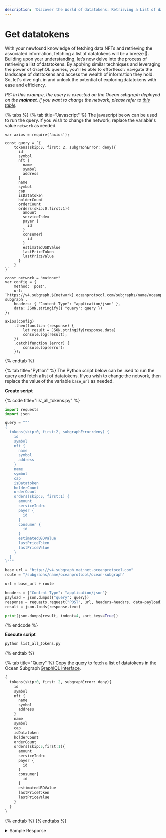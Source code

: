 ```yaml
---
description: 'Discover the World of datatokens: Retrieving a List of datatokens'
---
```


# Get datatokens

With your newfound knowledge of fetching data NFTs and retrieving the associated information, fetching a list of datatokens will be a breeze :ocean:. Building upon your understanding, let's now delve into the process of retrieving a  list of datatokens. By applying similar techniques and leveraging the power of GraphQL queries, you'll be able to effortlessly navigate the landscape of datatokens and access the wealth of information they hold. So, let's dive right in and unlock the potential of exploring datatokens with ease and efficiency.



_PS: In this example, the query is executed on the Ocean subgraph deployed on the **mainnet**. If you want to change the network, please refer to_ [_this table_](broken-reference)_._

{% tabs %}
{% tab title="Javascript" %}
The javascript below can be used to run the query. If you wish to change the network, replace the variable's value `network` as needed.&#x20;

```runkit  nodeVersion="18.x.x"
var axios = require('axios');

const query = `{
    tokens(skip:0, first: 2, subgraphError: deny){
      id
      symbol
      nft {
        name
        symbol
        address
      }
      name
      symbol
      cap
      isDatatoken
      holderCount
      orderCount
      orders(skip:0,first:1){
        amount
        serviceIndex
        payer {
          id
        }
        consumer{
          id
        }
        estimatedUSDValue
        lastPriceToken
        lastPriceValue
      }
    }
}`

const network = "mainnet"
var config = {
    method: 'post',
    url: `https://v4.subgraph.${network}.oceanprotocol.com/subgraphs/name/oceanprotocol/ocean-subgraph`,
    headers: { "Content-Type": "application/json" },
    data: JSON.stringify({ "query": query })
};

axios(config)
    .then(function (response) {
        let result = JSON.stringify(response.data)
        console.log(result);
    })
    .catch(function (error) {
        console.log(error);
    });

```
{% endtab %}

{% tab title="Python" %}
The Python script below can be used to run the query and fetch a list of datatokens. If you wish to change the network, then replace the value of the variable `base_url` as needed.

**Create script**

{% code title="list_all_tokens.py" %}
```python
import requests
import json

query = """
{
  tokens(skip:0, first:2, subgraphError:deny) {
    id
    symbol
    nft {
      name
      symbol
      address
    }
    name
    symbol
    cap
    isDatatoken
    holderCount
    orderCount
    orders(skip:0, first:1) {
      amount
      serviceIndex
      payer {
        id
      }
      consumer {
        id
      }
      estimatedUSDValue
      lastPriceToken
      lastPriceValue
    }
  }
}"""

base_url = "https://v4.subgraph.mainnet.oceanprotocol.com"
route = "/subgraphs/name/oceanprotocol/ocean-subgraph"

url = base_url + route

headers = {"Content-Type": "application/json"}
payload = json.dumps({"query": query})
response = requests.request("POST", url, headers=headers, data=payload)
result = json.loads(response.text)

print(json.dumps(result, indent=4, sort_keys=True))
```
{% endcode %}

**Execute script**

```bash
python list_all_tokens.py
```
{% endtab %}

{% tab title="Query" %}
Copy the query to fetch a list of datatokens in the Ocean Subgraph [GraphiQL interface](https://v4.subgraph.mainnet.oceanprotocol.com/subgraphs/name/oceanprotocol/ocean-subgraph/graphql).&#x20;

```graphql
{
  tokens(skip:0, first: 2, subgraphError: deny){
    id
    symbol
    nft {
      name
      symbol
      address
    }
    name
    symbol
    cap
    isDatatoken
    holderCount
    orderCount
    orders(skip:0,first:1){
      amount
      serviceIndex
      payer {
        id
      }
      consumer{
        id
      }
      estimatedUSDValue
      lastPriceToken
      lastPriceValue
    }
  }
}
```
{% endtab %}
{% endtabs %}

<details>

<summary>Sample Response</summary>

{% code overflow="wrap" %}
```json
{
    "data": {
        "tokens": [
            {
                "cap": null,
                "holderCount": "0",
                "id": "0x0000000000000000000000000000000000000000",
                "isDatatoken": false,
                "name": null,
                "nft": null,
                "orderCount": "0",
                "orders": [],
                "symbol": null
            },
            {
                "cap": null,
                "holderCount": "0",
                "id": "0x0642026e7f0b6ccac5925b4e7fa61384250e1701",
                "isDatatoken": false,
                "name": "H2O",
                "nft": null,
                "orderCount": "0",
                "orders": [],
                "symbol": "H2O"
            }
        ]
    }
}
```
{% endcode %}

</details>
